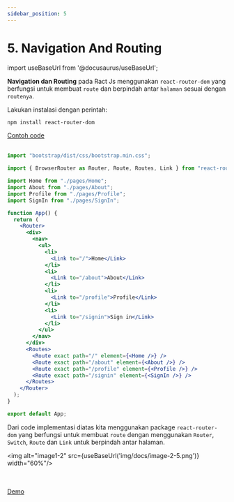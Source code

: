 ```yaml
---
sidebar_position: 5
---
```


# 5. Navigation And Routing

import useBaseUrl from '@docusaurus/useBaseUrl';

**Navigation dan Routing** pada Ract Js menggunakan `react-router-dom` yang berfungsi untuk membuat `route` dan berpindah antar `halaman` sesuai dengan `routenya`.

Lakukan instalasi dengan perintah: 
```bash
npm install react-router-dom
```

<a class="btn-example-code" href="https://github.com/demo-dumbways/ebook-code-results-stage-2/tree/5-frontend-react-js-advance/src">
Contoh code
</a>

<br />
<br />

```jsx title=App.js {3,5-8,12-37}
import "bootstrap/dist/css/bootstrap.min.css";

import { BrowserRouter as Router, Route, Routes, Link } from "react-router-dom";

import Home from "./pages/Home";
import About from "./pages/About";
import Profile from "./pages/Profile";
import SignIn from "./pages/SignIn";

function App() {
  return (
    <Router>
      <div>
        <nav>
          <ul>
            <li>
              <Link to="/">Home</Link>
            </li>
            <li>
              <Link to="/about">About</Link>
            </li>
            <li>
              <Link to="/profile">Profile</Link>
            </li>
            <li>
              <Link to="/signin">Sign in</Link>
            </li>
          </ul>
        </nav>
      </div>
      <Routes>
        <Route exact path="/" element={<Home />} />
        <Route exact path="/about" element={<About />} />
        <Route exact path="/profile" element={<Profile />} />
        <Route exact path="/signin" element={<SignIn />} />
      </Routes>
    </Router>
  );
}

export default App;
```

Dari code implementasi diatas kita menggunakan package `react-router-dom` yang berfungsi untuk membuat `route` dengan menggunakan `Router`, `Switch`, `Route` dan `Link` untuk berpindah antar halaman.

<img alt="image1-2" src={useBaseUrl('img/docs/image-2-5.png')} width="60%"/>

<br />
<br />

<div>
<a class="btn-demo" href="https://ebook-code-results-stage-2-git-5-frontend-b3f573-demo-dumbways.vercel.app/">
Demo
</a>
</div>